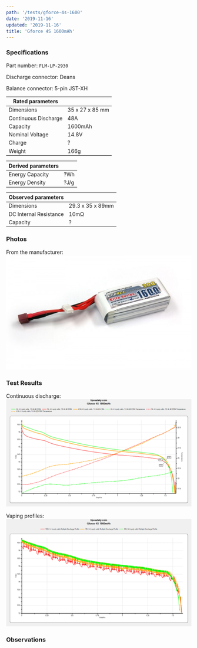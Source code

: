 ```yaml
---
path: '/tests/gforce-4s-1600'
date: '2019-11-16'
updated: '2019-11-16'
title: 'Gforce 4S 1600mAh'
---
```


### Specifications

Part number: `FLM-LP-2930`

Discharge connector: Deans

Balance connector: 5-pin JST-XH

| Rated parameters     |                 |
| -------------------- | --------------- |
| Dimensions           | 35 x 27 x 85 mm |
| Continuous Discharge | 48A             |
| Capacity             | 1600mAh         |
| Nominal Voltage      | 14.8V           |
| Charge               | ?               |
| Weight               | 166g            |

| Derived parameters |      |
| ------------------ | ---- |
| Energy Capacity    | ?Wh  |
| Energy Density     | ?J/g |

| Observed parameters    |                  |
| ---------------------- | ---------------- |
| Dimensions             | 29.3 x 35 x 89mm |
| DC Internal Resistance | 10m&ohm;         |
| Capacity               | ?                |

### Photos

From the manufacturer: ![battery](../images/gforce-4s-1600-mfg.jpg)

### Test Results

Continuous discharge: ![Test Results](../images/tests/gforce-4s-1600-continuous.png)

Vaping profiles: ![Test Results](../images/tests/gforce-4s-1600-profiles.png)

### Observations
